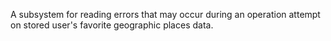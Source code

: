 A subsystem for reading errors that may occur during an operation attempt on stored user's favorite geographic places data.
